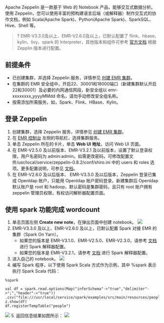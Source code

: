 Apache Zeppelin 是一款基于 Web 的 Notebook 产品，能够交互式数据分析。使用 Zeppelin，您可以使用丰富的预构建语言后端（或解释器）制作交互式的协作文档，例如 Scala(Apache Spark)、Python(Apache Spark)、SparkSQL、 Hive、Shell 等。
>? EMR-V3.3.0及以上、EMR-V2.6.0及以上，已默认配置了 flink、hbase、kylin、livy、spark 的 Interpreter，其他版本和组件可参考 [官方文档](https://zeppelin.apache.org/) 根据 Zepplin 版本进行配置。


## 前提条件
- 已创建集群，并选择 Zeppelin 服务，详情参见 [创建 EMR 集群](https://cloud.tencent.com/document/product/589/10981)。
- 在集群的 EMR 安全组中，开启22、30001和18000端口（新建集群默认开启22和30001）及必要的内网通信网段，新安全组以 emr-xxxxxxxx_yyyyMMdd 命名，请勿手动修改安全组名称。
- 按需添加所需服务，如，Spark、Flink、HBase、Kylin。

## 登录 Zeppelin
1. 创建集群，选择 Zeppelin 服务，详情参见 [创建 EMR 集群](https://cloud.tencent.com/document/product/589/10981)。
2. 在 [EMR 控制台](https://console.cloud.tencent.com/emr) 左侧的导航栏，选择集群服务。
3. 单击 Zeppelin 所在的卡片，单击 **Web UI 地址**，访问 Web UI 页面。
4. 在 EMR-V2.5.0 及以前版本、EMR-V3.2.1 及以前版本，设置了默认登录权限，用户名密码为 admin:admin。如需更改密码，可修改配置文件/usr/local/service/zeppelin-0.8.2/conf/shiro.ini 中的 users 和 roles 选项。更多配置说明，可参见 [文档](https://shiro.apache.org/configuration.html#Configuration-INISections)。
5. 在 EMR-V2.6.0 及以后版本、 EMR-V3.3.0 及以后版本，Zeppelin 登录已集成 Openldap 账户，只能用 Openldap 账户密码登录，新建集群后 Openldap 默认账户是 root 和 hadoop，默认密码是集群密码，且只有 root 账户拥有 zeppelin 管理员权限，有权访问解析器配置页面。

## 使用 spark 功能完成 wordcount
1. 单击页面左侧 **Create new note**，在弹出页面中创建 notebook。
![](https://qcloudimg.tencent-cloud.cn/raw/9bd836f054e89d6e45bbc171f67611fa.png)
2. EMR-V3.3.0 及以上、EMR-V2.6.0 及以上，已默认配置 Spark 对接 EMR 的集群（Spark On Yarn）。
	- 如果您的版本是 EMR-V3.1.0、EMR-V2.5.0、EMR-V2.3.0，请参考 [文档](https://zeppelin.apache.org/docs/0.8.2/interpreter/spark.html) 进行 Spark 解释器配置。
	- 如果您的版本是 EMR-V3.2.1，请参考 [文档](https://zeppelin.apache.org/docs/0.9.0/interpreter/spark.html) 进行 Spark 解释器配置。
3. 进入自己的 notebook。
 ![](https://main.qcloudimg.com/raw/d56fe984a78c0f8f59498d2c24ee5b73.png)
4. 编写 Spark 程序，以下使用 Spark Scala 方式作为示例，其中 %spark 表示执行 Spark Scala 代码：
```
%spark

val df = spark.read.options(Map("inferSchema"->"true","delimiter"->";","header"->"true"))
.csv("file:///usr/local/service/spark/examples/src/main/resources/people.csv")
z.show(df)
df.registerTempTable("people")
```
![](https://main.qcloudimg.com/raw/8d70fcea7197c81e2d0235cab6d77843.png)
5. 返回信息结果如图所示：
![](https://qcloudimg.tencent-cloud.cn/raw/b43decf5bc87381c7f99db8925ec47f5.png)
